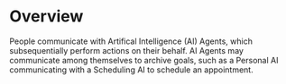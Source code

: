 # Overview

People communicate with Artifical Intelligence (AI) Agents, which subsequentially perform actions on their behalf. AI Agents may communicate among themselves to archive goals, such as a Personal AI communicating with a Scheduling AI to schedule an appointment.
